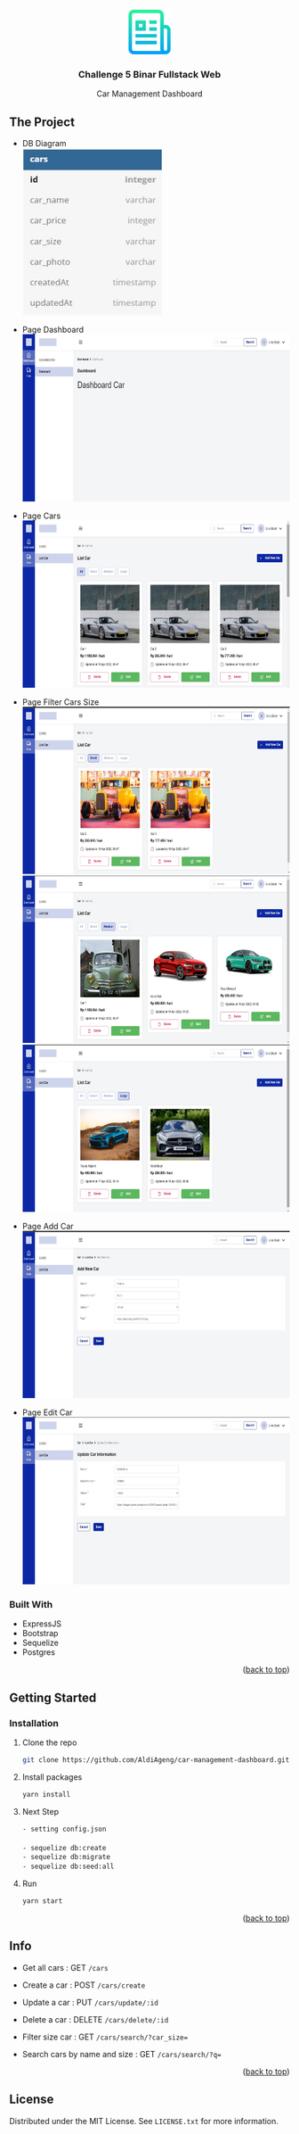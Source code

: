 <div id="top"></div>

<br />
<div align="center">
    <img src="public/images/doc/logo_rm.png" alt="Logo" width="80" height="80">
  </a>

  <h3 align="center">Challenge 5 Binar Fullstack Web</h3>

  <p align="center">Car Management Dashboard</p>
</div>

<!-- ABOUT THE PROJECT -->

## The Project

- DB Diagram
  <br>
  <img src="public/images/doc/dbdiagram.jpg" alt="Page" width="250" height="300">

- Page Dashboard
  <br>
  <img src="public/images/doc/page_dashboard.jpg" alt="Page" width="650" height="300">

- Page Cars
  <br>
  <img src="public/images/doc/page_cars.jpg" alt="Page" width="650" height="300">

- Page Filter Cars Size
  <br>
  <img src="public/images/doc/page_filter_small.jpg" alt="Page" width="650" height="300">
  <img src="public/images/doc/page_filter_medium.jpg" alt="Page" width="650" height="300">
  <img src="public/images/doc/page_filter_large.jpg" alt="Page" width="650" height="300">

- Page Add Car
  <br>
  <img src="public/images/doc/page_add_car.jpg" alt="Page" width="650" height="300">

- Page Edit Car
  <br>
  <img src="public/images/doc/page_edit_car.jpg" alt="Page" width="650" height="300">

### Built With

- ExpressJS
- Bootstrap
- Sequelize
- Postgres

<p align="right">(<a href="#top">back to top</a>)</p>

## Getting Started

### Installation

1. Clone the repo
   ```sh
   git clone https://github.com/AldiAgeng/car-management-dashboard.git
   ```
2. Install packages
   ```sh
   yarn install
   ```
3. Next Step

   ```sh
   - setting config.json

   - sequelize db:create
   - sequelize db:migrate
   - sequelize db:seed:all
   ```

4. Run
   ```sh
   yarn start
   ```

<p align="right">(<a href="#top">back to top</a>)</p>

## Info

- Get all cars : GET <code>/cars</code>
- Create a car : POST <code>/cars/create</code>
- Update a car : PUT <code>/cars/update/:id</code>
- Delete a car : DELETE <code>/cars/delete/:id</code>

- Filter size car : GET <code>/cars/search/?car_size=</code>
- Search cars by name and size : GET <code>/cars/search/?q=</code>

<p align="right">(<a href="#top">back to top</a>)</p>

## License

Distributed under the MIT License. See `LICENSE.txt` for more information.
